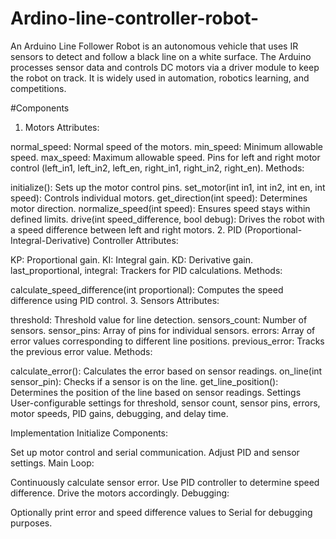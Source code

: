 # Ardino-line-controller-robot-
An Arduino Line Follower Robot is an autonomous vehicle that uses IR sensors to detect and follow a black line on a white surface. The Arduino processes sensor data and controls DC motors via a driver module to keep the robot on track. It is widely used in automation, robotics learning, and competitions.



#Components
1. Motors
Attributes:

normal_speed: Normal speed of the motors.
min_speed: Minimum allowable speed.
max_speed: Maximum allowable speed.
Pins for left and right motor control (left_in1, left_in2, left_en, right_in1, right_in2, right_en).
Methods:

initialize(): Sets up the motor control pins.
set_motor(int in1, int in2, int en, int speed): Controls individual motors.
get_direction(int speed): Determines motor direction.
normalize_speed(int speed): Ensures speed stays within defined limits.
drive(int speed_difference, bool debug): Drives the robot with a speed difference between left and right motors.
2. PID (Proportional-Integral-Derivative) Controller
Attributes:

KP: Proportional gain.
KI: Integral gain.
KD: Derivative gain.
last_proportional, integral: Trackers for PID calculations.
Methods:

calculate_speed_difference(int proportional): Computes the speed difference using PID control.
3. Sensors
Attributes:

threshold: Threshold value for line detection.
sensors_count: Number of sensors.
sensor_pins: Array of pins for individual sensors.
errors: Array of error values corresponding to different line positions.
previous_error: Tracks the previous error value.
Methods:

calculate_error(): Calculates the error based on sensor readings.
on_line(int sensor_pin): Checks if a sensor is on the line.
get_line_position(): Determines the position of the line based on sensor readings.
Settings
User-configurable settings for threshold, sensor count, sensor pins, errors, motor speeds, PID gains, debugging, and delay time.

Implementation
Initialize Components:

Set up motor control and serial communication.
Adjust PID and sensor settings.
Main Loop:

Continuously calculate sensor error.
Use PID controller to determine speed difference.
Drive the motors accordingly.
Debugging:

Optionally print error and speed difference values to Serial for debugging purposes.

